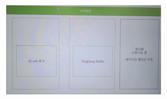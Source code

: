 <img src="https://github.com/bolpen96/MioProject/blob/main/Docs/%EC%8A%AC%EB%9D%BC%EC%9D%B4%EB%93%9C1.JPG" alt="게임 기획01" width="500">
